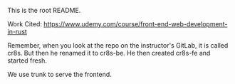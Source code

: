 This is the root README.

Work Cited:
  https://www.udemy.com/course/front-end-web-development-in-rust

Remember, when you look at the repo on the instructor's GitLab, it is called cr8s.
But then he renamed it to cr8s-be. He then created cr8s-fe and started fresh.

We use trunk to serve the frontend.
